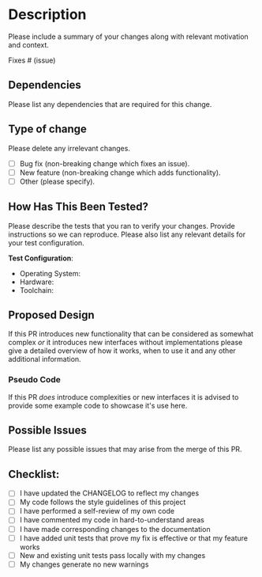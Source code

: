 # Description

Please include a summary of your changes along with relevant motivation and context.

Fixes # (issue)

## Dependencies

Please list any dependencies that are required for this change.

## Type of change

Please delete any irrelevant changes.

- [ ] Bug fix (non-breaking change which fixes an issue).
- [ ] New feature (non-breaking change which adds functionality).
- [ ] Other (please specify).

## How Has This Been Tested?

Please describe the tests that you ran to verify your changes. Provide instructions so we can reproduce. Please also list any relevant details for your test configuration.

**Test Configuration**:
* Operating System:
* Hardware:
* Toolchain:

## Proposed Design

If this PR introduces new functionality that can be considered as somewhat complex _or_ it introduces new interfaces without implementations please give a detailed overview of how it works, when to use it and any other additional information.

### Pseudo Code

If this PR _does_ introduce complexities or new interfaces it is advised to provide some example code to showcase it's use here.

## Possible Issues

Please list any possible issues that may arise from the merge of this PR.

## Checklist:

- [ ] I have updated the CHANGELOG to reflect my changes
- [ ] My code follows the style guidelines of this project
- [ ] I have performed a self-review of my own code
- [ ] I have commented my code in hard-to-understand areas
- [ ] I have made corresponding changes to the documentation
- [ ] I have added unit tests that prove my fix is effective or that my feature works
- [ ] New and existing unit tests pass locally with my changes
- [ ] My changes generate no new warnings
